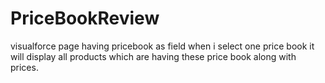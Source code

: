 # PriceBookReview
visualforce page having pricebook as field when i select one price book it will display all products which are having these  price book  along with prices.

